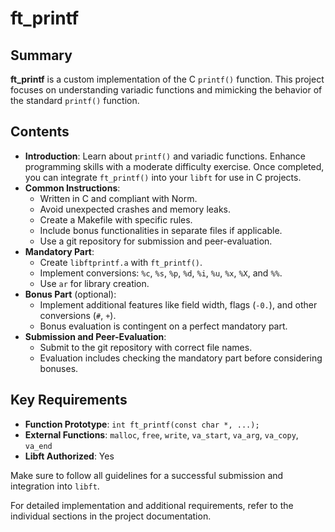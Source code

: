 # ft_printf

## Summary

**ft_printf** is a custom implementation of the C `printf()` function. This project focuses on understanding variadic functions and mimicking the behavior of the standard `printf()` function.

## Contents

- **Introduction**: Learn about `printf()` and variadic functions. Enhance programming skills with a moderate difficulty exercise. Once completed, you can integrate `ft_printf()` into your `libft` for use in C projects.
- **Common Instructions**: 
  - Written in C and compliant with Norm.
  - Avoid unexpected crashes and memory leaks.
  - Create a Makefile with specific rules.
  - Include bonus functionalities in separate files if applicable.
  - Use a git repository for submission and peer-evaluation.
- **Mandatory Part**:
  - Create `libftprintf.a` with `ft_printf()`.
  - Implement conversions: `%c`, `%s`, `%p`, `%d`, `%i`, `%u`, `%x`, `%X`, and `%%`.
  - Use `ar` for library creation.
- **Bonus Part** (optional):
  - Implement additional features like field width, flags (`-0.`), and other conversions (`#`, `+`).
  - Bonus evaluation is contingent on a perfect mandatory part.
- **Submission and Peer-Evaluation**:
  - Submit to the git repository with correct file names.
  - Evaluation includes checking the mandatory part before considering bonuses.

## Key Requirements

- **Function Prototype**: `int ft_printf(const char *, ...);`
- **External Functions**: `malloc`, `free`, `write`, `va_start`, `va_arg`, `va_copy`, `va_end`
- **Libft Authorized**: Yes

Make sure to follow all guidelines for a successful submission and integration into `libft`.

For detailed implementation and additional requirements, refer to the individual sections in the project documentation.

